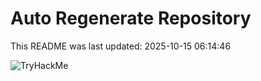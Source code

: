 # Auto Regenerate Repository

This README was last updated: 2025-10-15 06:14:46

 ![TryHackMe](https://tryhackme.com/badge/533634)